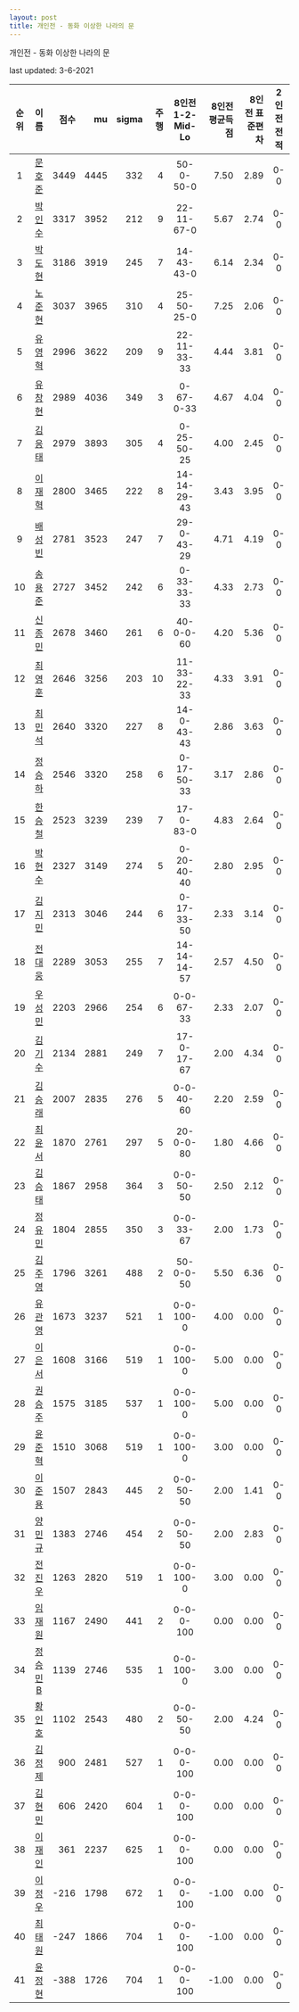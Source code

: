 ```yaml
---
layout: post
title: 개인전 - 동화 이상한 나라의 문
---
```



개인전 - 동화 이상한 나라의 문


last updated: 3-6-2021

| 순위 | 이름 | 점수 | mu | sigma | 주행 | 8인전 1-2-Mid-Lo | 8인전 평균득점 | 8인전 표준편차 | 2인전 전적 |
|:---:|:---:|---:|---:|---:|---:|:---:|---:|---:|:---:|
| 1 | [문호준](../munhojun) | 3449 | 4445 | 332 | 4 | 50-0-50-0 | 7.50 | 2.89 | 0-0 |
| 2 | [박인수](../bakinsu) | 3317 | 3952 | 212 | 9 | 22-11-67-0 | 5.67 | 2.74 | 0-0 |
| 3 | [박도현](../bakdohyeon) | 3186 | 3919 | 245 | 7 | 14-43-43-0 | 6.14 | 2.34 | 0-0 |
| 4 | [노준현](../nojunhyeon) | 3037 | 3965 | 310 | 4 | 25-50-25-0 | 7.25 | 2.06 | 0-0 |
| 5 | [유영혁](../yuyeonghyeok) | 2996 | 3622 | 209 | 9 | 22-11-33-33 | 4.44 | 3.81 | 0-0 |
| 6 | [유창현](../yuchanghyeon) | 2989 | 4036 | 349 | 3 | 0-67-0-33 | 4.67 | 4.04 | 0-0 |
| 7 | [김응태](../gimeungtae) | 2979 | 3893 | 305 | 4 | 0-25-50-25 | 4.00 | 2.45 | 0-0 |
| 8 | [이재혁](../ijaehyeok) | 2800 | 3465 | 222 | 8 | 14-14-29-43 | 3.43 | 3.95 | 0-0 |
| 9 | [배성빈](../baeseongbin) | 2781 | 3523 | 247 | 7 | 29-0-43-29 | 4.71 | 4.19 | 0-0 |
| 10 | [송용준](../songyongjun) | 2727 | 3452 | 242 | 6 | 0-33-33-33 | 4.33 | 2.73 | 0-0 |
| 11 | [신종민](../shinjongmin) | 2678 | 3460 | 261 | 6 | 40-0-0-60 | 4.20 | 5.36 | 0-0 |
| 12 | [최영훈](../choiyeonghun) | 2646 | 3256 | 203 | 10 | 11-33-22-33 | 4.33 | 3.91 | 0-0 |
| 13 | [최민석](../choiminseok) | 2640 | 3320 | 227 | 8 | 14-0-43-43 | 2.86 | 3.63 | 0-0 |
| 14 | [정승하](../jeongseungha) | 2546 | 3320 | 258 | 6 | 0-17-50-33 | 3.17 | 2.86 | 0-0 |
| 15 | [한승철](../hanseungcheol) | 2523 | 3239 | 239 | 7 | 17-0-83-0 | 4.83 | 2.64 | 0-0 |
| 16 | [박현수](../bakhyeonsu) | 2327 | 3149 | 274 | 5 | 0-20-40-40 | 2.80 | 2.95 | 0-0 |
| 17 | [김지민](../gimjimin) | 2313 | 3046 | 244 | 6 | 0-17-33-50 | 2.33 | 3.14 | 0-0 |
| 18 | [전대웅](../jeondaewoong) | 2289 | 3053 | 255 | 7 | 14-14-14-57 | 2.57 | 4.50 | 0-0 |
| 19 | [우성민](../useongmin) | 2203 | 2966 | 254 | 6 | 0-0-67-33 | 2.33 | 2.07 | 0-0 |
| 20 | [김기수](../gimgisu) | 2134 | 2881 | 249 | 7 | 17-0-17-67 | 2.00 | 4.34 | 0-0 |
| 21 | [김승래](../gimseungrae) | 2007 | 2835 | 276 | 5 | 0-0-40-60 | 2.20 | 2.59 | 0-0 |
| 22 | [최윤서](../choiyunseo) | 1870 | 2761 | 297 | 5 | 20-0-0-80 | 1.80 | 4.66 | 0-0 |
| 23 | [김승태](../gimseungtae) | 1867 | 2958 | 364 | 3 | 0-0-50-50 | 2.50 | 2.12 | 0-0 |
| 24 | [정유민](../jeongyumin) | 1804 | 2855 | 350 | 3 | 0-0-33-67 | 2.00 | 1.73 | 0-0 |
| 25 | [김주영](../gimjuyeong) | 1796 | 3261 | 488 | 2 | 50-0-0-50 | 5.50 | 6.36 | 0-0 |
| 26 | [유관영](../yugwanyeong) | 1673 | 3237 | 521 | 1 | 0-0-100-0 | 4.00 | 0.00 | 0-0 |
| 27 | [이은서](../ieunseo) | 1608 | 3166 | 519 | 1 | 0-0-100-0 | 5.00 | 0.00 | 0-0 |
| 28 | [권승주](../glamint) | 1575 | 3185 | 537 | 1 | 0-0-100-0 | 5.00 | 0.00 | 0-0 |
| 29 | [윤준혁](../yunjunhyeok) | 1510 | 3068 | 519 | 1 | 0-0-100-0 | 3.00 | 0.00 | 0-0 |
| 30 | [이준용](../ijunyong) | 1507 | 2843 | 445 | 2 | 0-0-50-50 | 2.00 | 1.41 | 0-0 |
| 31 | [양민규](../yangmingyu) | 1383 | 2746 | 454 | 2 | 0-0-50-50 | 2.00 | 2.83 | 0-0 |
| 32 | [전진우](../jeonjinwoo) | 1263 | 2820 | 519 | 1 | 0-0-100-0 | 3.00 | 0.00 | 0-0 |
| 33 | [임재원](../imjaewon) | 1167 | 2490 | 441 | 2 | 0-0-0-100 | 0.00 | 0.00 | 0-0 |
| 34 | [정승민B](../jeongseungminb) | 1139 | 2746 | 535 | 1 | 0-0-100-0 | 3.00 | 0.00 | 0-0 |
| 35 | [황인호](../hwanginho) | 1102 | 2543 | 480 | 2 | 0-0-50-50 | 2.00 | 4.24 | 0-0 |
| 36 | [김정제](../gimjeongje) | 900 | 2481 | 527 | 1 | 0-0-0-100 | 0.00 | 0.00 | 0-0 |
| 37 | [김현민](../gimhyunmin) | 606 | 2420 | 604 | 1 | 0-0-0-100 | 0.00 | 0.00 | 0-0 |
| 38 | [이재인](../ijaein) | 361 | 2237 | 625 | 1 | 0-0-0-100 | 0.00 | 0.00 | 0-0 |
| 39 | [이정우](../ijeongu) | -216 | 1798 | 672 | 1 | 0-0-0-100 | -1.00 | 0.00 | 0-0 |
| 40 | [최태원](../choitaiwon) | -247 | 1866 | 704 | 1 | 0-0-0-100 | -1.00 | 0.00 | 0-0 |
| 41 | [윤정현](../yunjeonghyeon) | -388 | 1726 | 704 | 1 | 0-0-0-100 | -1.00 | 0.00 | 0-0 |
